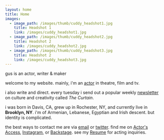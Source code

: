 ```yaml
---
layout: home
title: Home
images:
  - image_path: /images/thumb/cuddy_headshot1.jpg
    title: Headshot 1
    link: /images/cuddy_headshot1.jpg
  - image_path: /images/thumb/cuddy_headshot2.jpg
    title: Headshot 2
    link: /images/cuddy_headshot2.jpg
  - image_path: /images/thumb/cuddy_headshot3.jpg
    title: Headshot 2
    link: /images/cuddy_headshot3.jpg
---
```

<div id="intro" class="lh-title dib f1-ns f2-m f2">gus is an actor, writer <span class="i">&</span> maker</div>

welcome to my website.  mainly, i'm an [actor](/resume) in theatre, film and tv.

i also write and direct. every tuesday i send out a popular weekly [newsletter](https://guscuddy.substack.com/) on culture and creativity called _The Curtain_.

i was born in Davis, CA, grew up in Rochester, NY, and currently live in **Brooklyn, NY**. i'm of Armenian, Lebanese, Egyptian and Irish descent. but identity is complicated.

the best ways to contact me are via [email](mailto:gus.cuddy@gmail.com) or [twitter](https://twitter.com/guscuddy). find me on [Actor's Access](https://resumes.actorsaccess.com/guscuddy), [Instagram](https://instagram.com/guscuddy), or [Backstage](https://backstage.com/u/guscuddy). see my [Resume](/resume) for acting inquiries.
